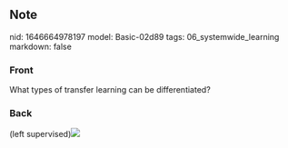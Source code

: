 ## Note
nid: 1646664978197
model: Basic-02d89
tags: 06_systemwide_learning
markdown: false

### Front
What types of transfer learning can be differentiated?

### Back
(left supervised)<img src= 
"paste-b9a663e52052be65d921457d376426976ba5d378.jpg">
